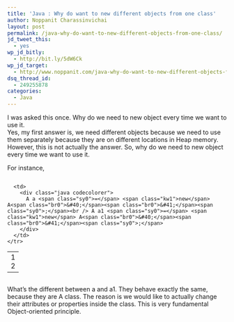 ```yaml
---
title: 'Java : Why do want to new different objects from one class'
author: Noppanit Charassinvichai
layout: post
permalink: /java-why-do-want-to-new-different-objects-from-one-class/
jd_tweet_this:
  - yes
wp_jd_bitly:
  - http://bit.ly/5dW6Ck
wp_jd_target:
  - http://www.noppanit.com/java-why-do-want-to-new-different-objects-from-one-class/
dsq_thread_id:
  - 249255878
categories:
  - Java
---
```

I was asked this once. Why do we need to new object every time we want to use it.  
Yes, my first answer is, we need different objects because we need to use them separately because they are on different locations in Heap memory. However, this is not actually the answer. So, why do we need to new object every time we want to use it. 

For instance,

<div class="codecolorer-container java blackboard" style="overflow:auto;white-space:nowrap;width:100%;">
  <table cellspacing="0" cellpadding="0">
    <tr>
      <td class="line-numbers">
        <div>
          1<br />2<br />
        </div>
      </td>
      
      <td>
        <div class="java codecolorer">
          A a <span class="sy0">=</span> <span class="kw1">new</span> A<span class="br0">&#40;</span><span class="br0">&#41;</span><span class="sy0">;</span><br /> A a1 <span class="sy0">=</span> <span class="kw1">new</span> A<span class="br0">&#40;</span><span class="br0">&#41;</span><span class="sy0">;</span>
        </div>
      </td>
    </tr>
  </table>
</div>

What&#8217;s the different between a and a1. They behave exactly the same, because they are A class. The reason is we would like to actually change their attributes or properties inside the class. This is very fundamental Object-oriented principle.